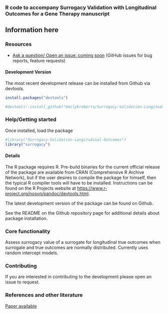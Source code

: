 
### R code to accompany Surrogacy Validation with Longitudinal Outcomes for a Gene Therapy manuscript

Information here
---

### Resources

* [Ask a question/ Open an issue: coming soon](https://github.com/emilykroberts) (GitHub issues for bug reports, feature requests)

#### Development Version

The most recent development release can be installed from Github via devtools. 

```r
install.packages("devtools")
```

```r
#devtools::install_github("emilykroberts/Surrogacy-Validation-Longitudinal-Outcomes")
```

### Help/Getting started

Once installed, load the package

```r
#library("Surrogacy-Validation-Longitudinal-Outcomes")
library("surrogacy")
```

#### Details

The R package requires R. Pre-build binaries for the current official release of the package are available from CRAN (Comprehensive R Archive Network), but if the user desires to compile the package for himself, then the typical R compiler tools will have to be installed. Instructions can be found on the R Projects website at https://www.r-project.org/nosvn/pandoc/devtools.html.

The latest development version of the package can be found on Github. 

See the README on the Github repository page for additional details about package installation. 

### Core functionality

Assess surrogacy value of a surrogate for longitudinal true outcomes when surrogate and true outcomes are normally distributed. Currently uses random intercept models.


### Contributing 

If you are interested in contributing to the development please open an issue to request.

### References and other literature

[Paper available](https://onlinelibrary.wiley.com/doi/full/10.1111/biom.13720)
